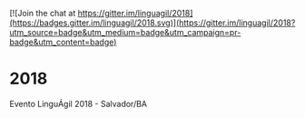 [![Join the chat at https://gitter.im/linguagil/2018](https://badges.gitter.im/linguagil/2018.svg)](https://gitter.im/linguagil/2018?utm_source=badge&utm_medium=badge&utm_campaign=pr-badge&utm_content=badge)

# 2018

Evento LinguÁgil 2018 - Salvador/BA
